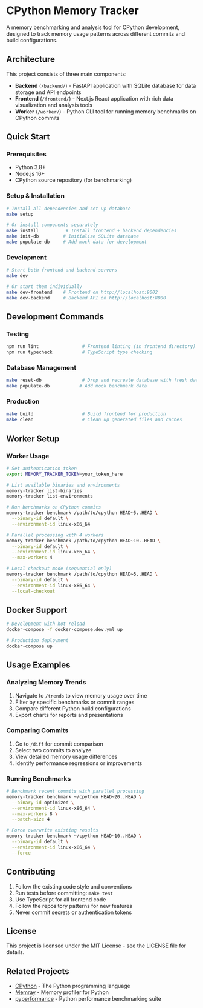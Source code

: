 # CPython Memory Tracker

A memory benchmarking and analysis tool for CPython development, designed to track memory usage patterns across different commits and build configurations.

## Architecture

This project consists of three main components:

- **Backend** (`/backend/`) - FastAPI application with SQLite database for data storage and API endpoints
- **Frontend** (`/frontend/`) - Next.js React application with rich data visualization and analysis tools  
- **Worker** (`/worker/`) - Python CLI tool for running memory benchmarks on CPython commits

## Quick Start

### Prerequisites
- Python 3.8+
- Node.js 16+
- CPython source repository (for benchmarking)

### Setup & Installation
```bash
# Install all dependencies and set up database
make setup

# Or install components separately
make install          # Install frontend + backend dependencies
make init-db         # Initialize SQLite database
make populate-db     # Add mock data for development
```

### Development
```bash
# Start both frontend and backend servers
make dev

# Or start them individually
make dev-frontend    # Frontend on http://localhost:9002
make dev-backend     # Backend API on http://localhost:8000
```

## Development Commands

### Testing
```bash
npm run lint                # Frontend linting (in frontend directory)
npm run typecheck           # TypeScript type checking
```

### Database Management
```bash
make reset-db               # Drop and recreate database with fresh data
make populate-db           # Add mock benchmark data
```

### Production
```bash
make build                  # Build frontend for production
make clean                  # Clean up generated files and caches
```

## Worker Setup

### Worker Usage
```bash
# Set authentication token
export MEMORY_TRACKER_TOKEN=your_token_here

# List available binaries and environments
memory-tracker list-binaries
memory-tracker list-environments

# Run benchmarks on CPython commits
memory-tracker benchmark /path/to/cpython HEAD~5..HEAD \
  --binary-id default \
  --environment-id linux-x86_64

# Parallel processing with 4 workers
memory-tracker benchmark /path/to/cpython HEAD~10..HEAD \
  --binary-id default \
  --environment-id linux-x86_64 \
  --max-workers 4

# Local checkout mode (sequential only)
memory-tracker benchmark /path/to/cpython HEAD~5..HEAD \
  --binary-id default \
  --environment-id linux-x86_64 \
  --local-checkout
```

## Docker Support

```bash
# Development with hot reload
docker-compose -f docker-compose.dev.yml up

# Production deployment
docker-compose up
```

## Usage Examples

### Analyzing Memory Trends
1. Navigate to `/trends` to view memory usage over time
2. Filter by specific benchmarks or commit ranges
3. Compare different Python build configurations
4. Export charts for reports and presentations

### Comparing Commits
1. Go to `/diff` for commit comparison
2. Select two commits to analyze
3. View detailed memory usage differences
4. Identify performance regressions or improvements

### Running Benchmarks
```bash
# Benchmark recent commits with parallel processing
memory-tracker benchmark ~/cpython HEAD~20..HEAD \
  --binary-id optimized \
  --environment-id linux-x86_64 \
  --max-workers 8 \
  --batch-size 4

# Force overwrite existing results
memory-tracker benchmark ~/cpython HEAD~10..HEAD \
  --binary-id default \
  --environment-id linux-x86_64 \
  --force
```

## Contributing

1. Follow the existing code style and conventions
2. Run tests before committing: `make test`
3. Use TypeScript for all frontend code
4. Follow the repository patterns for new features
5. Never commit secrets or authentication tokens

## License

This project is licensed under the MIT License - see the LICENSE file for details.

## Related Projects

- [CPython](https://github.com/python/cpython) - The Python programming language
- [Memray](https://github.com/bloomberg/memray) - Memory profiler for Python
- [pyperformance](https://github.com/python/pyperformance) - Python performance benchmarking suite
